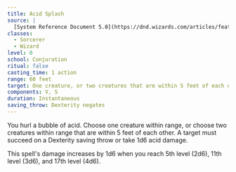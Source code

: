 ```yaml
---
title: Acid Splash
source: |
  [System Reference Document 5.0](https://dnd.wizards.com/articles/features/systems-reference-document-srd)
classes:
  - Sorcerer
  - Wizard
level: 0
school: Conjuration
ritual: false
casting_time: 1 action
range: 60 feet
target: One creature, or two creatures that are within 5 feet of each other
components: V, S
duration: Instantaneous
saving_throw: Dexterity negates
---
```


You hurl a bubble of acid. Choose one creature within range, or choose two creatures within range that are within 5 feet of each other. A target must succeed on a Dexterity saving throw or take 1d6 acid damage.

This spell's damage increases by 1d6 when you reach 5th level (2d6), 11th level (3d6), and 17th level (4d6).
